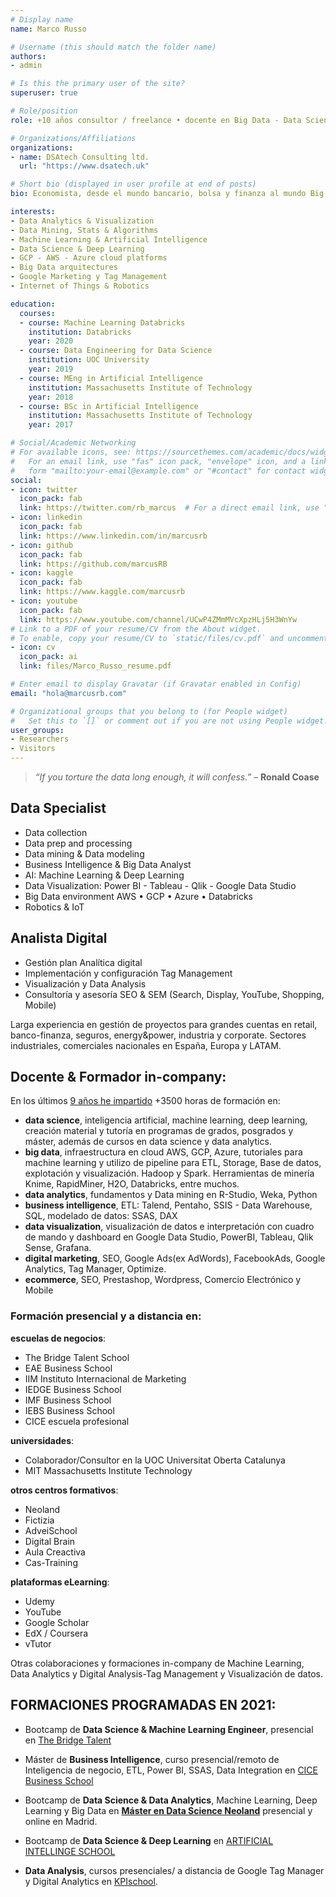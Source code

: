 ```yaml
---
# Display name
name: Marco Russo

# Username (this should match the folder name)
authors:
- admin

# Is this the primary user of the site?
superuser: true

# Role/position
role: +10 años consultor / freelance • docente en Big Data - Data Science - Machine Learning - Business Intelligence - Digital Analytics - Visualización de datos - AI enthusiast

# Organizations/Affiliations
organizations:
- name: DSAtech Consulting ltd.
  url: "https://www.dsatech.uk"

# Short bio (displayed in user profile at end of posts)
bio: Economista, desde el mundo bancario, bolsa y finanza al mundo Big Data Analysis & Inteligencia artificial pasando por digital marketing. Apasionado en problem solving, data mining y visualización de datos. Aficionado de ciclismo de carretera, natación, basketball. Profesor y formador desde hace más de 8 años.

interests:
- Data Analytics & Visualization
- Data Mining, Stats & Algorithms  
- Machine Learning & Artificial Intelligence
- Data Science & Deep Learning
- GCP - AWS - Azure cloud platforms
- Big Data arquitectures
- Google Marketing y Tag Management
- Internet of Things & Robotics

education:
  courses:
  - course: Machine Learning Databricks
    institution: Databricks
    year: 2020
  - course: Data Engineering for Data Science
    institution: UOC University
    year: 2019
  - course: MEng in Artificial Intelligence
    institution: Massachusetts Institute of Technology
    year: 2018
  - course: BSc in Artificial Intelligence
    institution: Massachusetts Institute of Technology
    year: 2017

# Social/Academic Networking
# For available icons, see: https://sourcethemes.com/academic/docs/widgets/#icons
#   For an email link, use "fas" icon pack, "envelope" icon, and a link in the
#   form "mailto:your-email@example.com" or "#contact" for contact widget.
social:
- icon: twitter
  icon_pack: fab
  link: https://twitter.com/rb_marcus  # For a direct email link, use "mailto:test@example.org".
- icon: linkedin
  icon_pack: fab
  link: https://www.linkedin.com/in/marcusrb
- icon: github
  icon_pack: fab
  link: https://github.com/marcusRB
- icon: kaggle
  icon_pack: fab
  link: https://www.kaggle.com/marcusrb
- icon: youtube
  icon_pack: fab
  link: https://www.youtube.com/channel/UCwP4ZMmMVcXpzHLj5H3WnYw
# Link to a PDF of your resume/CV from the About widget.
# To enable, copy your resume/CV to `static/files/cv.pdf` and uncomment the lines below.  
- icon: cv
  icon_pack: ai
  link: files/Marco_Russo_resume.pdf

# Enter email to display Gravatar (if Gravatar enabled in Config)
email: "hola@marcusrb.com"

# Organizational groups that you belong to (for People widget)
#   Set this to `[]` or comment out if you are not using People widget.  
user_groups:
- Researchers
- Visitors
---
```


> *“If you torture the data long enough, it will confess.”*
  – **Ronald Coase**

## Data Specialist

  - Data collection
  - Data prep and processing
  - Data mining & Data modeling
  - Business Intelligence & Big Data Analyst
  - AI: Machine Learning & Deep Learning
  - Data Visualization: Power BI - Tableau - Qlik - Google Data Studio
  - Big Data environment AWS • GCP • Azure • Databricks
  - Robotics & IoT

## Analista Digital
 
  - Gestión plan Analítica digital
  - Implementación y configuración Tag Management
  - Visualización y Data Analysis
  - Consultoría y asesoría SEO & SEM (Search, Display, YouTube, Shopping, Mobile)

Larga experiencia en gestión de proyectos para grandes cuentas en retail, banco-finanza, seguros, energy&power, industria y corporate. Sectores industriales, comerciales nacionales en España, Europa y LATAM.

## Docente & Formador in-company:

En los últimos [9 años he impartido](/cumpliendo-anyos-formador-docente-analitica-datos/) +3500 horas de formación en:

- **data science**, inteligencia artificial, machine learning, deep learning, creación material y tutoría en programas de grados, posgrados y máster, además de cursos en data science y data analytics.
- **big data**, infraestructura en cloud AWS, GCP, Azure, tutoriales para machine learning y utilizo de pipeline para ETL, Storage, Base de datos, explotación y visualización. Hadoop y Spark. Herramientas de minería Knime, RapidMiner, H2O, Databricks, entre muchos.
- **data analytics**, fundamentos y Data mining en R-Studio, Weka, Python
- **business intelligence**, ETL: Talend, Pentaho, SSIS - Data Warehouse, SQL, modelado de datos: SSAS, DAX
- **data visualization**, visualización de datos e interpretación con cuadro de mando y dashboard en Google Data Studio, PowerBI, Tableau, Qlik Sense, Grafana.
- **digital marketing**, SEO, Google Ads(ex AdWords), FacebookAds, Google Analytics, Tag Manager, Optimize.
- **ecommerce**, SEO, Prestashop, Wordpress, Comercio Electrónico y Mobile


### Formación presencial y a distancia en:

**escuelas de negocios**:

- The Bridge Talent School
- EAE Business School
- IIM Instituto Internacional de Marketing
- IEDGE Business School
- IMF Business School
- IEBS Business School
- CICE escuela profesional

**universidades**:

- Colaborador/Consultor en la UOC Universitat Oberta Catalunya
- MIT Massachusetts Institute Technology

**otros centros formativos**:

- Neoland
- Fictizia
- AdveiSchool
- Digital Brain
- Aula Creactiva
- Cas-Training

**plataformas eLearning**:

- Udemy
- YouTube
- Google Scholar
- EdX / Coursera
- vTutor

Otras colaboraciones y formaciones in-company de Machine Learning, Data Analytics y Digital Analysis-Tag Management y Visualización de datos.


## FORMACIONES PROGRAMADAS EN 2021:

* Bootcamp de **Data Science & Machine Learning Engineer**, presencial en [The Bridge Talent](https://www.thebridge.tech/bootcamps/bootcamp-data-science/)

* Máster de **Business Intelligence**, curso presencial/remoto de Inteligencia de negocio, ETL, Power BI, SSAS, Data Integration en [CICE Business School](https://www.cice.es/master-business-intelligence/)

* Bootcamp de **Data Science & Data Analytics**, Machine Learning, Deep Learning y Big Data en [**Máster en Data Science Neoland**](https://www.neoland.es/data-science-bootcamp) presencial y online en Madrid.

* Bootcamp de **Data Science & Deep Learning** en [ARTIFICIAL INTELLINGE SCHOOL](https://www.aischool.es)

* **Data Analysis**, cursos presenciales/ a distancia de Google Tag Manager y Digital Analytics en [KPIschool](https://www.kpischool.eu).